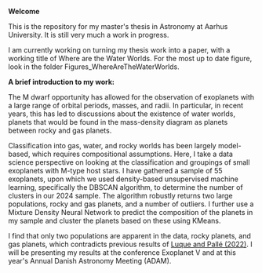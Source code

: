 **Welcome** 

This is the repository for my master's thesis in Astronomy at Aarhus University. It is still very much a work in progress. 

I am currently working on turning my thesis work into a paper, with a working title of Where are the Water Worlds. For the most up to date figure, look in the folder Figures_WhereAreTheWaterWorlds.

**A brief introduction to my work:**

The M dwarf opportunity has allowed for the observation of exoplanets with a large range of orbital periods, masses, and radii. In particular, in recent years, this has led to discussions about the existence of water worlds, planets that would be found in the mass-density diagram as planets between rocky and gas planets. 

Classification into gas, water, and rocky worlds has been largely model-based, which requires compositional assumptions. Here, I take a data science perspective on looking at the classification and groupings of small exoplanets with M-type host stars. I have gathered a sample of 55 exoplanets, upon which we used density-based unsupervised machine learning, specifically the DBSCAN algorithm, to determine the number of clusters in our 2024 sample. The algorithm robustly returns two large populations, rocky and gas planets, and a number of outliers. 
I further use a Mixture Density Neural Network to predict the composition of the planets in my sample and cluster the planets based on these using KMeans.

I find that only two populations are apparent in the data, rocky planets, and gas planets, which contradicts previous results of [Luque and Pallé (2022)](https://www.science.org/doi/10.1126/science.abl7164). 
I will be presenting my results at the conference Exoplanet V and at this year's Annual Danish Astronomy Meeting (ADAM).
 
